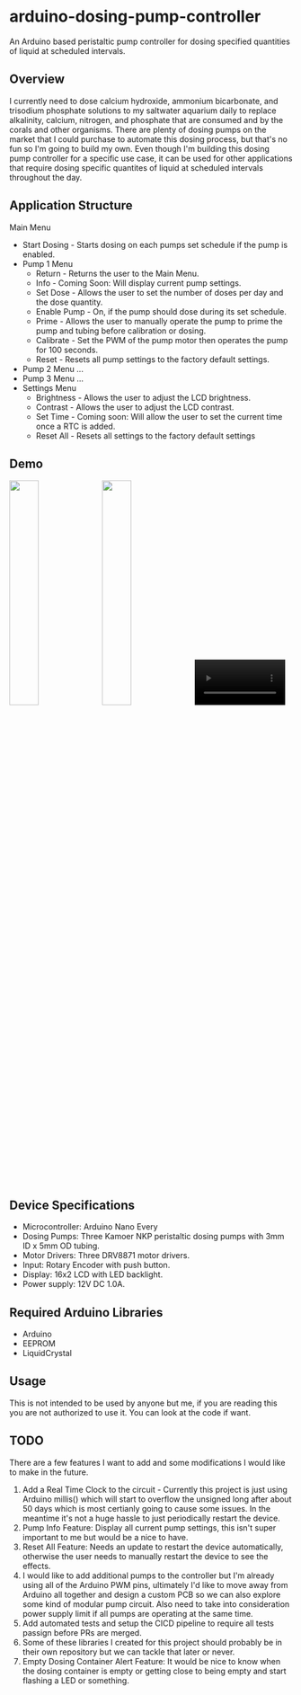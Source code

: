 # arduino-dosing-pump-controller
An Arduino based peristaltic pump controller for dosing specified quantities of liquid at scheduled intervals.

## Overview
I currently need to dose calcium hydroxide, ammonium bicarbonate, and trisodium phosphate solutions to my saltwater aquarium daily to replace alkalinity, calcium, nitrogen, and phosphate that are consumed and by the corals and other organisms. There are plenty of dosing pumps on the market that I could purchase to automate this dosing process, but that's no fun so I'm going to build my own. Even though I'm building this dosing pump controller for a specific use case, it can be used for other applications that require dosing specific quantites of liquid at scheduled intervals throughout the day.

## Application Structure
Main Menu
* Start Dosing - Starts dosing on each pumps set schedule if the pump is enabled.
* Pump 1 Menu
  * Return - Returns the user to the Main Menu.
  * Info - Coming Soon: Will display current pump settings.
  * Set Dose - Allows the user to set the number of doses per day and the dose quantity.
  * Enable Pump - On, if the pump should dose during its set schedule.
  * Prime - Allows the user to manually operate the pump to prime the pump and tubing before calibration or dosing.
  * Calibrate - Set the PWM of the pump motor then operates the pump for 100 seconds.
  * Reset - Resets all pump settings to the factory default settings.
* Pump 2 Menu ...
* Pump 3 Menu ...
* Settings Menu
  * Brightness - Allows the user to adjust the LCD brightness.
  * Contrast - Allows the user to adjust the LCD contrast.
  * Set Time - Coming soon: Will allow the user to set the current time once a RTC is added.
  * Reset All - Resets all settings to the factory default settings

## Demo
<div display="flex">
  <img src="https://github.com/user-attachments/assets/11d0ed5f-e7fe-4f8d-bbd2-d34bb39f2cd4" width="32%" />
  <img src="https://github.com/user-attachments/assets/a9d99f40-7e0d-4f75-ae96-e28a88abcda7" width="32%" />
  <video src="https://github.com/user-attachments/assets/0925db20-e07c-456d-a0bf-7b672bf88164" width="32%" />
</div> 

## Device Specifications
* Microcontroller: Arduino Nano Every
* Dosing Pumps: Three Kamoer NKP peristaltic dosing pumps with 3mm ID x 5mm OD tubing.
* Motor Drivers: Three DRV8871 motor drivers.
* Input: Rotary Encoder with push button.
* Display: 16x2 LCD with LED backlight.
* Power supply: 12V DC 1.0A.

## Required Arduino Libraries
* Arduino
* EEPROM
* LiquidCrystal

## Usage
This is not intended to be used by anyone but me, if you are reading this you are not authorized to use it. You can look at the code if want.

## TODO
There are a few features I want to add and some modifications I would like to make in the future.
1. Add a Real Time Clock to the circuit - Currently this project is just using Arduino millis() which will start to overflow the unsigned long after about 50 days which is most certianly going to cause some issues. In the meantime it's not a huge hassle to just periodically restart the device.
2. Pump Info Feature: Display all current pump settings, this isn't super important to me but would be a nice to have.
3. Reset All Feature: Needs an update to restart the device automatically, otherwise the user needs to manually restart the device to see the effects.
4. I would like to add additional pumps to the controller but I'm already using all of the Arduino PWM pins, ultimately I'd like to move away from Arduino all together and design a custom PCB so we can also explore some kind of modular pump circuit. Also need to take into consideration power supply limit if all pumps are operating at the same time.
5. Add automated tests and setup the CICD pipeline to require all tests passign before PRs are merged.
6. Some of these libraries I created for this project should probably be in their own repository but we can tackle that later or never.
7. Empty Dosing Container Alert Feature: It would be nice to know when the dosing container is empty or getting close to being empty and start flashing a LED or something.
